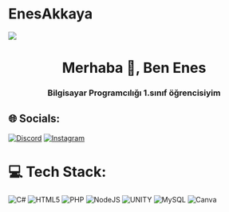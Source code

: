 # EnesAkkaya

[![](https://visitcount.itsvg.in/api?id=YusufSmsk&icon=0&color=12)](https://visitcount.itsvg.in)

<h1 align="center">Merhaba 👋, Ben Enes</h1>
<h3 align="center">Bilgisayar Programcılığı 1.sınıf öğrencisiyim</h3>


## 🌐 Socials:
[![Discord](https://img.shields.io/badge/Discord-%237289DA.svg?logo=discord&logoColor=white)](https://discord.com/users/1066898569921044560) [![Instagram](https://img.shields.io/badge/Instagram-%23E4405F.svg?logo=Instagram&logoColor=white)](https://instagram.com/akkayanz38) 
# 💻 Tech Stack:
![C#](https://img.shields.io/badge/c%23-%23239120.svg?style=plastic&logo=c-sharp&logoColor=white) ![HTML5](https://img.shields.io/badge/html5-%23E34F26.svg?style=plastic&logo=html5&logoColor=white) ![PHP](https://img.shields.io/badge/php-%23777BB4.svg?style=plastic&logo=php&logoColor=white) ![NodeJS](https://img.shields.io/badge/node.js-6DA55F?style=plastic&logo=node.js&logoColor=white) ![UNITY](https://img.shields.io/badge/Unity-%2320232a.svg?style=plastic&logo=unity&logoColor=white) ![MySQL](https://img.shields.io/badge/mysql-%2300f.svg?style=plastic&logo=mysql&logoColor=white) ![Canva](https://img.shields.io/badge/Canva-%2300C4CC.svg?style=plastic&logo=Canva&logoColor=white) 	
